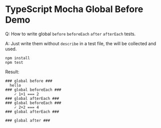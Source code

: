 TypeScript Mocha Global Before Demo
===================================

Q: How to write global `before` `beforeEach` `after` `afterEach` tests.

A: Just write them without `describe` in a test file, the will be collected and used.

```
npm install
npm test
```

Result:

```
### global before ###
  hello
### global beforeEach ###
    ✓ 1+1 === 2
### global afterEach ###
### global beforeEach ###
    ✓ 2+2 === 4
### global afterEach ###

### global after ###

```
